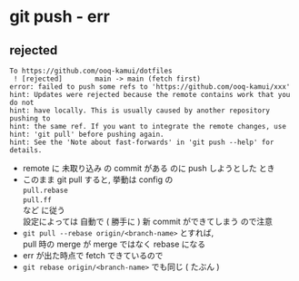 
# git push  -  err


## rejected

```
To https://github.com/ooq-kamui/dotfiles
 ! [rejected]        main -> main (fetch first)
error: failed to push some refs to 'https://github.com/ooq-kamui/xxx'
hint: Updates were rejected because the remote contains work that you do not
hint: have locally. This is usually caused by another repository pushing to
hint: the same ref. If you want to integrate the remote changes, use
hint: 'git pull' before pushing again.
hint: See the 'Note about fast-forwards' in 'git push --help' for details.
```

- remote に 未取り込み の commit がある のに push しようとした とき
- このまま git pull すると, 挙動は config の  
  `pull.rebase`  
  `pull.ff`  
  など に従う  
  設定によっては 自動で ( 勝手に ) 新 commit ができてしまう ので注意
- `git pull --rebase origin/<branch-name>` とすれば,  
  pull 時の merge が merge ではなく rebase になる
- err が出た時点で fetch できているので  
- `git rebase origin/<branch-name>` でも同じ ( たぶん )








